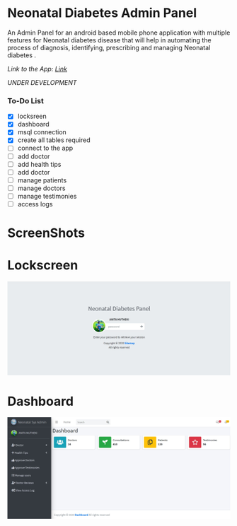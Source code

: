 # Neonatal Diabetes Admin Panel
 An Admin Panel for an android based mobile phone application with multiple features for Neonatal diabetes disease that will help in automating the process of diagnosis, identifying, prescribing and managing Neonatal diabetes .
 
 *Link to the App: <a href="#" >Link<a/>*
 
 *UNDER DEVELOPMENT*
 ### To-Do List

- [x] locksreen
- [x] dashboard
- [x] msql connection
- [x] create all tables required
- [ ] connect to the app
- [ ] add doctor
- [ ] add health tips
- [ ] add doctor
- [ ] manage patients
- [ ] manage doctors
- [ ] manage testimonies
- [ ] access logs

# ScreenShots
# Lockscreen
<img src="./screenshots/lockscreen.jpg">

# Dashboard
<img src="./screenshots/dashboard.jpg">
